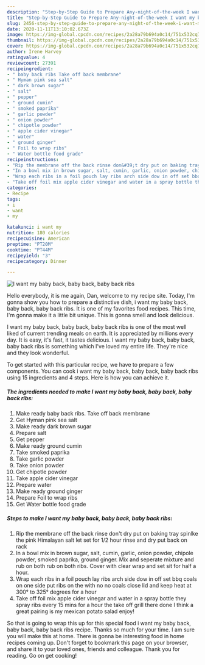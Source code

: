 ```yaml
---
description: "Step-by-Step Guide to Prepare Any-night-of-the-week I want my baby back, baby back, baby back ribs"
title: "Step-by-Step Guide to Prepare Any-night-of-the-week I want my baby back, baby back, baby back ribs"
slug: 2456-step-by-step-guide-to-prepare-any-night-of-the-week-i-want-my-baby-back-baby-back-baby-back-ribs
date: 2020-11-11T13:10:02.673Z
image: https://img-global.cpcdn.com/recipes/2a28a79b694a0c14/751x532cq70/i-want-my-baby-back-baby-back-baby-back-ribs-recipe-main-photo.jpg
thumbnail: https://img-global.cpcdn.com/recipes/2a28a79b694a0c14/751x532cq70/i-want-my-baby-back-baby-back-baby-back-ribs-recipe-main-photo.jpg
cover: https://img-global.cpcdn.com/recipes/2a28a79b694a0c14/751x532cq70/i-want-my-baby-back-baby-back-baby-back-ribs-recipe-main-photo.jpg
author: Irene Harvey
ratingvalue: 4
reviewcount: 27391
recipeingredient:
- " baby back ribs Take off back membrane"
- " Hyman pink sea salt"
- " dark brown sugar"
- " salt"
- " pepper"
- " ground cumin"
- " smoked paprika"
- " garlic powder"
- " onion powder"
- " chipotle powder"
- " apple cider vinegar"
- " water"
- " ground ginger"
- " Foil to wrap ribs"
- " Water bottle food grade"
recipeinstructions:
- "Rip the membrane off the back rinse don&#39;t dry put on baking tray spinlke the pink Himalayan salt let set for 1/2 hour rinse and dry put back on rack"
- "In a bowl mix in brown sugar, salt, cumin, garlic, onion powder, chipole powder, smoked paprika, ground ginger. Mix and seperate mixture and rub on both rub on both ribs. Cover with clear wrap and set sit for half a hour."
- "Wrap each ribs in a foil pouch lay ribs arch side dow in off set bbq coals on one side put ribs on the with no no coals close lid and keep heat at 300° to 325° degrees for a hour"
- "Take off foil mix apple cider vinegar and water in a spray bottle they spray ribs every 15 mins for a hour the take off grill there done I think a great pairing is my mexican potato salad enjoy!"
categories:
- Recipe
tags:
- i
- want
- my

katakunci: i want my 
nutrition: 180 calories
recipecuisine: American
preptime: "PT20M"
cooktime: "PT44M"
recipeyield: "3"
recipecategory: Dinner

---
```



![I want my baby back, baby back, baby back ribs](https://img-global.cpcdn.com/recipes/2a28a79b694a0c14/751x532cq70/i-want-my-baby-back-baby-back-baby-back-ribs-recipe-main-photo.jpg)

Hello everybody, it is me again, Dan, welcome to my recipe site. Today, I'm gonna show you how to prepare a distinctive dish, i want my baby back, baby back, baby back ribs. It is one of my favorites food recipes. This time, I'm gonna make it a little bit unique. This is gonna smell and look delicious.

I want my baby back, baby back, baby back ribs is one of the most well liked of current trending meals on earth. It is appreciated by millions every day. It is easy, it's fast, it tastes delicious. I want my baby back, baby back, baby back ribs is something which I've loved my entire life. They're nice and they look wonderful.




To get started with this particular recipe, we have to prepare a few components. You can cook i want my baby back, baby back, baby back ribs using 15 ingredients and 4 steps. Here is how you can achieve it.

<!--inarticleads1-->

##### The ingredients needed to make I want my baby back, baby back, baby back ribs:

1. Make ready  baby back ribs. Take off back membrane
1. Get  Hyman pink sea salt
1. Make ready  dark brown sugar
1. Prepare  salt
1. Get  pepper
1. Make ready  ground cumin
1. Take  smoked paprika
1. Take  garlic powder
1. Take  onion powder
1. Get  chipotle powder
1. Take  apple cider vinegar
1. Prepare  water
1. Make ready  ground ginger
1. Prepare  Foil to wrap ribs
1. Get  Water bottle food grade




<!--inarticleads2-->

##### Steps to make I want my baby back, baby back, baby back ribs:

1. Rip the membrane off the back rinse don&#39;t dry put on baking tray spinlke the pink Himalayan salt let set for 1/2 hour rinse and dry put back on rack
1. In a bowl mix in brown sugar, salt, cumin, garlic, onion powder, chipole powder, smoked paprika, ground ginger. Mix and seperate mixture and rub on both rub on both ribs. Cover with clear wrap and set sit for half a hour.
1. Wrap each ribs in a foil pouch lay ribs arch side dow in off set bbq coals on one side put ribs on the with no no coals close lid and keep heat at 300° to 325° degrees for a hour
1. Take off foil mix apple cider vinegar and water in a spray bottle they spray ribs every 15 mins for a hour the take off grill there done I think a great pairing is my mexican potato salad enjoy!




So that is going to wrap this up for this special food i want my baby back, baby back, baby back ribs recipe. Thanks so much for your time. I am sure you will make this at home. There is gonna be interesting food in home recipes coming up. Don't forget to bookmark this page on your browser, and share it to your loved ones, friends and colleague. Thank you for reading. Go on get cooking!
